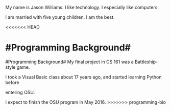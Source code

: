 My name is Jason Williams.
I like technology. I especially like computers.
<P>
I am married with five young children.
I am the best.

<<<<<<< HEAD

#Programming Background#
=======
#Programming Background#
My final project in CS 161 was a Battleship-style game.
<P>
I took a Visual Basic class about 17 years ago, and started learning Python before
<P>
entering OSU.
<P>
I expect to finish the OSU program in May 2016.
>>>>>>> programming-bio
